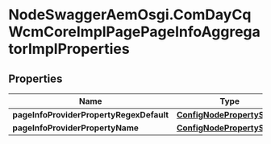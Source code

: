 # NodeSwaggerAemOsgi.ComDayCqWcmCoreImplPagePageInfoAggregatorImplProperties

## Properties
Name | Type | Description | Notes
------------ | ------------- | ------------- | -------------
**pageInfoProviderPropertyRegexDefault** | [**ConfigNodePropertyString**](ConfigNodePropertyString.md) |  | [optional] 
**pageInfoProviderPropertyName** | [**ConfigNodePropertyString**](ConfigNodePropertyString.md) |  | [optional] 


